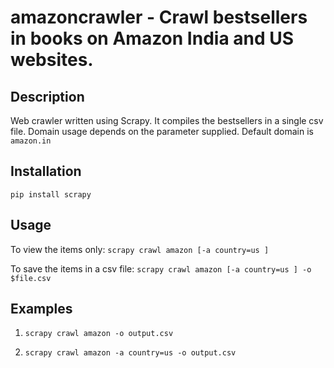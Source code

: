 # amazoncrawler - Crawl bestsellers in books on Amazon India and US websites.

Description
-----------------
Web crawler written using Scrapy. It compiles the bestsellers in a single csv file. Domain usage depends on the parameter supplied.
Default domain is `amazon.in`


Installation
-----------------
`pip install scrapy`

Usage
-----------------

To view the items only:
`scrapy crawl amazon [-a country=us ]`

To save the items in a csv file:
`scrapy crawl amazon [-a country=us ] -o $file.csv`

Examples
-----------------
1. `scrapy crawl amazon -o output.csv`

2. `scrapy crawl amazon -a country=us -o output.csv`
